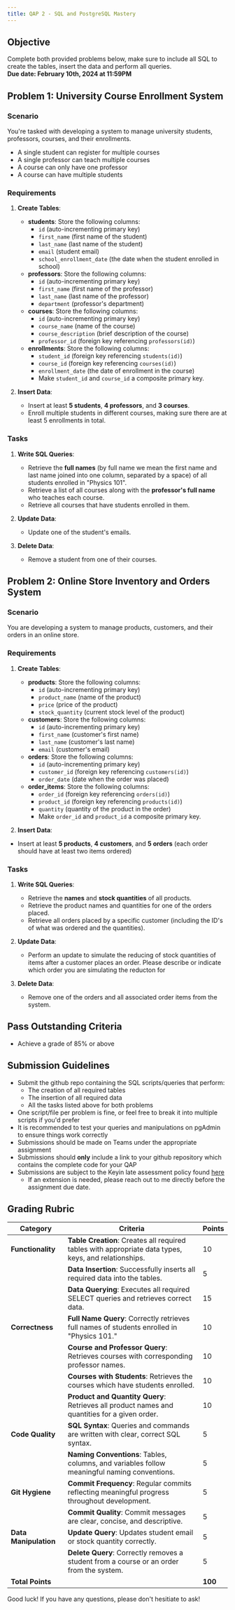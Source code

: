 ```yaml
---
title: QAP 2 - SQL and PostgreSQL Mastery
---
```


## Objective
Complete both provided problems below, make sure to include all SQL to create the tables, insert the data and perform all queries.  
**Due date: February 10th, 2024 at 11:59PM**

## Problem 1: University Course Enrollment System

### Scenario
You're tasked with developing a system to manage university students, professors, courses, and their enrollments.
  - A single student can register for multiple courses
  - A single professor can teach multiple courses
  - A course can only have one professor
  - A course can have multiple students

### Requirements
1. **Create Tables**:
    - **students**: Store the following columns:
      - `id` (auto-incrementing primary key)
      - `first_name` (first name of the student)
      - `last_name` (last name of the student)
      - `email` (student email)
      - `school_enrollment_date` (the date when the student enrolled in school)
    - **professors**: Store the following columns:
      - `id` (auto-incrementing primary key)
      - `first_name` (first name of the professor)
      - `last_name` (last name of the professor)
      - `department` (professor's department)
    - **courses**: Store the following columns:
      - `id` (auto-incrementing primary key)
      - `course_name` (name of the course)
      - `course_description` (brief description of the course)
      - `professor_id` (foreign key referencing `professors(id)`)
    - **enrollments**: Store the following columns:
      - `student_id` (foreign key referencing `students(id)`)
      - `course_id` (foreign key referencing `courses(id)`)
      - `enrollment_date` (the date of enrollment in the course)
      - Make `student_id` and `course_id` a composite primary key.

2. **Insert Data**:
    - Insert at least **5 students**, **4 professors**, and **3 courses**.
    - Enroll multiple students in different courses, making sure there are at least 5 enrollments in total.

### Tasks
1. **Write SQL Queries**:
    - Retrieve the **full names** (by full name we mean the first name and last name joined into one column, separated by a space) of all students enrolled in "Physics 101".
    - Retrieve a list of all courses along with the **professor's full name** who teaches each course.
    - Retrieve all courses that have students enrolled in them.
   
2. **Update Data**:
    - Update one of the student's emails.

3. **Delete Data**:
    - Remove a student from one of their courses.

## Problem 2: Online Store Inventory and Orders System

### Scenario
You are developing a system to manage products, customers, and their orders in an online store.

### Requirements
1. **Create Tables**:
    - **products**: Store the following columns:
      - `id` (auto-incrementing primary key)
      - `product_name` (name of the product)
      - `price` (price of the product)
      - `stock_quantity` (current stock level of the product)
    - **customers**: Store the following columns:
      - `id` (auto-incrementing primary key)
      - `first_name` (customer's first name)
      - `last_name` (customer's last name)
      - `email` (customer's email)
    - **orders**: Store the following columns:
      - `id` (auto-incrementing primary key)
      - `customer_id` (foreign key referencing `customers(id)`)
      - `order_date` (date when the order was placed)
    - **order_items**: Store the following columns:
      - `order_id` (foreign key referencing `orders(id)`)
      - `product_id` (foreign key referencing `products(id)`)
      - `quantity` (quantity of the product in the order)
      - Make `order_id` and `product_id` a composite primary key.

2. **Insert Data**:
  - Insert at least **5 products**, **4 customers**, and **5 orders** (each order should have at least two items ordered)

### Tasks
1. **Write SQL Queries**:
    - Retrieve the **names** and **stock quantities** of all products.
    - Retrieve the product names and quantities for one of the orders placed.
    - Retrieve all orders placed by a specific customer (including the ID's of what was ordered and the quantities).
   
2. **Update Data**:
    - Perform an update to simulate the reducing of stock quantities of items after a customer places an order. Please describe or indicate which order you are simulating the reducton for

3. **Delete Data**:
    - Remove one of the orders and all associated order items from the system.

## Pass Outstanding Criteria
- Achieve a grade of 85% or above

## Submission Guidelines
- Submit the github repo containing the SQL scripts/queries that perform:
  - The creation of all required tables
  - The insertion of all required data
  - All the tasks listed above for both problems
- One script/file per problem is fine, or feel free to break it into multiple scripts if you'd prefer
- It is recommended to test your queries and manipulations on pgAdmin to ensure things work correctly
- Submissions should be made on Teams under the appropriate assignment
- Submissions should **only** include a link to your github repository which contains the complete code for your QAP
- Submissions are subject to the Keyin late assessment policy found [here](https://keyincollege289.sharepoint.com/:b:/s/DatabaseProgramming-SD14Jan.2025-Apr.2025/ERhPYAhTYw5LncPYJt1qjfABVmfRwDZvyAWrtZGZmzgjBA?e=vqGUKb)
  - If an extension is needed, please reach out to me directly before the assignment due date.

## Grading Rubric

| **Category**          | **Criteria**                                                                                          | **Points** |
|-----------------------|-------------------------------------------------------------------------------------------------------|------------|
| **Functionality**     | **Table Creation**: Creates all required tables with appropriate data types, keys, and relationships. | 10         |
|                       | **Data Insertion**: Successfully inserts all required data into the tables.                           | 5          |
|                       | **Data Querying**: Executes all required SELECT queries and retrieves correct data.                   | 15         |
| **Correctness**       | **Full Name Query**: Correctly retrieves full names of students enrolled in "Physics 101."            | 10         |
|                       | **Course and Professor Query**: Retrieves courses with corresponding professor names.                 | 10         |
|                       | **Courses with Students**: Retrieves the courses which have students enrolled.           | 10         |
|                       | **Product and Quantity Query**: Retrieves all product names and quantities for a given order.         | 10         |
| **Code Quality**      | **SQL Syntax**: Queries and commands are written with clear, correct SQL syntax.                      | 5          |
|                       | **Naming Conventions**: Tables, columns, and variables follow meaningful naming conventions.          | 5          |
| **Git Hygiene**       | **Commit Frequency**: Regular commits reflecting meaningful progress throughout development.          | 5          |
|                       | **Commit Quality**: Commit messages are clear, concise, and descriptive.                              | 5          |
| **Data Manipulation** | **Update Query**: Updates student email or stock quantity correctly.                                  | 5          |
|                       | **Delete Query**: Correctly removes a student from a course or an order from the system.              | 5          |
| **Total Points**      |                                                                                                       | **100**    |

Good luck! If you have any questions, please don't hesitiate to ask!